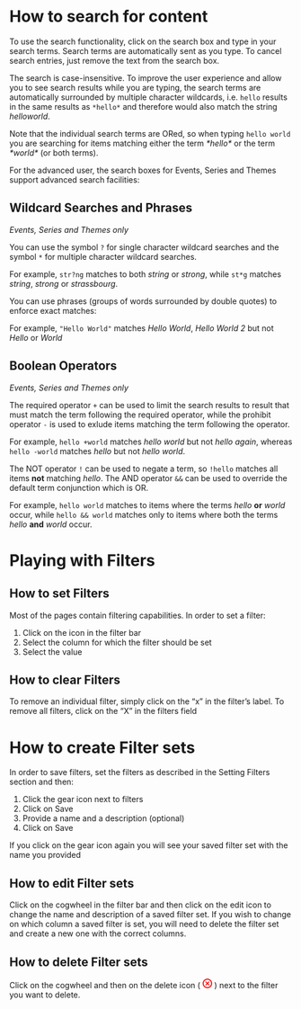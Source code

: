 <!-- Delete icon -->
[icon_delete]:data:image/png;base64,iVBORw0KGgoAAAANSUhEUgAAABEAAAARCAYAAAA7bUf6AAABEklEQVR42q2Uuw4BURRFVYpLoSCYL2PQTTU0vsBXeY14TIyan/Ao6ChQcE6yJTs37phCsTLZ++x7cp+Te9TrNkWhL6yEi/DCdwW/aI+xG/jCUQe6QN13NRlQcCM0hRpqNegNZQZ2Ex+Fp9CF56KrOeTb6n324AQzUDMDAfJnoaRGD0ZCobUwFgx0QYiELWUSjOupiCCaFBjCWwoVIYaeUKYBL1Kxh6hSwAhz+DdqaCjjwT+ouEPkGMzgqjV8y1Y9j9pdxeHLTAqfJVCjRdpMIogGBaa0hLI2gB592ZOZ63R2aGSgDTY7dpzOf+6J0qIbG/5oENKN7aS9nQRr9nAKHnTiejtMK+MrbvO4tP9JnPV/8gansczJeXp0AgAAAABJRU5ErkJggg== "Delete icon"

# How to search for content

To use the search functionality, click on the search box and type in your search terms. Search terms are automatically
sent as you type. To cancel search entries, just remove the text from the search box.

The search is case-insensitive. To improve the user experience and allow you to see search results while you are typing,
the search terms are automatically surrounded by multiple character wildcards, i.e. `hello` results in the same results
as `*hello*` and therefore would also match the string *helloworld*.

Note that the individual search terms are ORed, so when typing `hello world` you are searching for items matching either
the term *\*hello\** or the term *\*world\** (or both terms).

For the advanced user, the search boxes for Events, Series and Themes support advanced search facilities:

## Wildcard Searches and Phrases
*Events, Series and Themes only*

You can use the symbol `?` for single character wildcard searches and the symbol `*` for multiple character wildcard
searches.

For example, `str?ng` matches to both *string* or *strong*, while `st*g` matches *string*, *strong* or *strassbourg*.

You can use phrases (groups of words surrounded by double quotes) to enforce exact matches:

For example, `"Hello World"` matches *Hello World*, *Hello World 2* but not *Hello* or *World*

## Boolean Operators
*Events, Series and Themes only*

The required operator `+` can be used to limit the search results to result that must match the term following the
required operator, while the prohibit operator `-` is used to exlude items matching the term following the operator.

For example, `hello +world` matches *hello world* but not *hello again*, whereas `hello -world` matches *hello* but not
*hello world*.
  
The NOT operator `!` can be used to negate a term, so `!hello` matches all items **not** matching *hello*. The AND
operator `&&` can be used to override the default term conjunction which is OR.

For example, `hello world` matches to items where the terms *hello* **or** *world* occur, while `hello && world` matches
only to items where both the terms *hello* **and** *world* occur.

# Playing with Filters

## How to set Filters
Most of the pages contain filtering capabilities. In order to set a filter:
1. Click on the icon in the filter bar
1. Select the column for which the filter should be set
1. Select the value

## How to clear Filters
To remove an individual filter, simply click on the “x” in the filter’s label. To remove all filters, click on the “X”
in the filters field

# How to create Filter sets
In order to save filters, set the filters as described in the Setting Filters section and then:

1. Click the gear icon next to filters
1. Click on Save
1. Provide a name and a description (optional)
1. Click on Save

If you click on the gear icon again you will see your saved filter set with the name you provided

## How to edit Filter sets
Click on the cogwheel in the filter bar and then click on the edit icon to change the name and description of a saved
filter set. If you wish to change on which column a saved filter is set, you will need to delete the filter set and
create a new one with the correct columns.

## How to delete Filter sets
Click on the cogwheel and then on the delete icon ( ![icon_delete][] ) next to the filter you want to delete.
